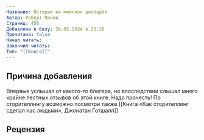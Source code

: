 ```yaml
---
Название: История на миллион долларов
Автор: Роберт Макки
Страниц: 456
Добавлена в базу: 26.05.2024 в 23:28
Прочитана: false
Начал читать: 
Закончил читать: 
Тип: "[[Книга]]"
---
```

## Причина добавления

Впервые услышал от какого-то блогера, но впоследствии слышал много крайне лестных отзывов об этой книге. Надо прочесть! По сторителлингу возможно посмотри также [[Книга «Как сторителлинг сделал нас людьми», Джонатан Готшалл]]

## Рецензия
